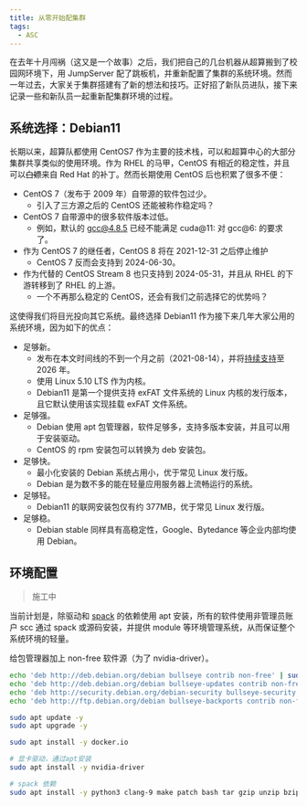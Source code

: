 ```yaml
---
title: 从零开始配集群
tags:
  - ASC
---
```


在去年十月闯祸（这又是一个故事）之后，我们把自己的几台机器从超算搬到了校园网环境下，用 JumpServer 配了跳板机，并重新配置了集群的系统环境。然而一年过去，大家关于集群搭建有了新的想法和技巧。正好招了新队员进队，接下来记录一些和新队员一起重新配集群环境的过程。

## 系统选择：Debian11

长期以来，超算队都使用 CentOS7 作为主要的技术栈，可以和超算中心的大部分集群共享类似的使用环境。作为 RHEL 的马甲，CentOS 有相近的稳定性，并且可以~~白嫖~~来自 Red Hat 的补丁。然而长期使用 CentOS 后也积累了很多不便：

- CentOS 7（发布于 2009 年）自带源的软件包过少。
  - 引入了三方源之后的 CentOS 还能被称作稳定吗？
- CentOS 7 自带源中的很多软件版本过低。
  - 例如，默认的 gcc@4.8.5 已经不能满足 cuda@11: 对 gcc@6: 的要求了。
- 作为 CentOS 7 的继任者，CentOS 8 将在 2021-12-31 之后停止维护
  - CentOS 7 反而会支持到 2024-06-30。
- 作为代替的 CentOS Stream 8 也只支持到 2024-05-31，并且从 RHEL 的下游转移到了 RHEL 的上游。
  - 一个不再那么稳定的 CentOS，还会有我们之前选择它的优势吗？

这使得我们将目光投向其它系统。最终选择 Debian11 作为接下来几年大家公用的系统环境，因为如下的优点：

- 足够新。
  - 发布在本文时间线的不到一个月之前（2021-08-14），并将[持续支持](https://wiki.debian.org/LTS)至 2026 年。
  - 使用 Linux 5.10 LTS 作为内核。
  - Debian11 是第一个提供支持 exFAT 文件系统的 Linux 内核的发行版本，且它默认使用该实现挂载 exFAT 文件系统。
- 足够强。
  - Debian 使用 apt 包管理器，软件足够多，支持多版本安装，并且可以用于安装驱动。
  - CentOS 的 rpm 安装包可以转换为 deb 安装包。
- 足够快。
  - 最小化安装的 Debian 系统占用小，优于常见 Linux 发行版。
  - Debian 是为数不多的能在轻量应用服务器上流畅运行的系统。
- 足够轻。
  - Debian11 的联网安装包仅有约 377MB，优于常见 Linux 发行版。
- 足够稳。
  - Debian stable 同样具有高稳定性，Google、Bytedance 等企业内部均使用 Debian。

## 环境配置

> 施工中

当前计划是，除驱动和 [spack](https://spack.readthedocs.io/en/v0.16.2/getting_started.html) 的依赖使用 apt 安装，所有的软件使用非管理员账户 scc 通过 spack 或源码安装，并提供 module 等环境管理系统，从而保证整个系统环境的轻量。

给包管理器加上 non-free 软件源（为了 nvidia-driver）。

```bash
echo 'deb http://deb.debian.org/debian bullseye contrib non-free' | sudo tee -a /etc/apt/sources.list.d/debian_extend.list
echo 'deb http://deb.debian.org/debian bullseye-updates contrib non-free' | sudo tee -a /etc/apt/sources.list.d/debian_extend.list
echo 'deb http://security.debian.org/debian-security bullseye-security contrib non-free' | sudo tee -a /etc/apt/sources.list.d/debian_extend.list
echo 'deb http://ftp.debian.org/debian bullseye-backports contrib non-free' | sudo tee -a /etc/apt/sources.list.d/debian_extend.list
```

```bash
sudo apt update -y
sudo apt upgrade -y

sudo apt install -y docker.io

# 显卡驱动，通过apt安装
sudo apt install -y nvidia-driver

# spack 依赖
sudo apt install -y python3 clang-9 make patch bash tar gzip unzip bzip2 xz-utils file gnupg2 git
```
